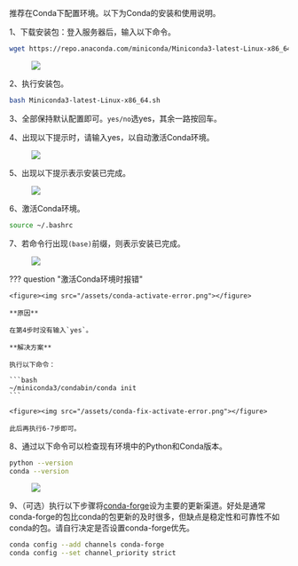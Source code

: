 推荐在Conda下配置环境。以下为Conda的安装和使用说明。

1、下载安装包：登入服务器后，输入以下命令。

```bash
wget https://repo.anaconda.com/miniconda/Miniconda3-latest-Linux-x86_64.sh
```

<figure><img src="/assets/conda-download.png"/></figure>

2、执行安装包。

```bash
bash Miniconda3-latest-Linux-x86_64.sh
```

3、全部保持默认配置即可。`yes/no`选yes，其余一路按回车。

4、出现以下提示时，请输入yes，以自动激活Conda环境。

<figure><img src="/assets/conda-activate.png"/></figure>

5、出现以下提示表示安装已完成。

<figure><img src="/assets/conda-install-finish.png"/></figure>

6、激活Conda环境。

```bash
source ~/.bashrc
```

7、若命令行出现`(base)`前缀，则表示安装已完成。

<figure><img src="/assets/conda-activated.png"/></figure>

??? question "激活Conda环境时报错"

	<figure><img src="/assets/conda-activate-error.png"></figure>
	
	**原因**
	
	在第4步时没有输入`yes`。
	
	**解决方案**
	
	执行以下命令：
	
	```bash
	~/miniconda3/condabin/conda init
	```
	
	<figure><img src="/assets/conda-fix-activate-error.png"></figure>
	
	此后再执行6-7步即可。

8、通过以下命令可以检查现有环境中的Python和Conda版本。

```bash
python --version
conda --version
```

<figure><img src="/assets/conda-version.png"/></figure>

9、（可选）执行以下步骤将[conda-forge](https://conda-forge.org/)设为主要的更新渠道。好处是通常conda-forge的包比conda的包更新的及时很多，但缺点是稳定性和可靠性不如conda的包。请自行决定是否设置conda-forge优先。

```bash
conda config --add channels conda-forge
conda config --set channel_priority strict
```
